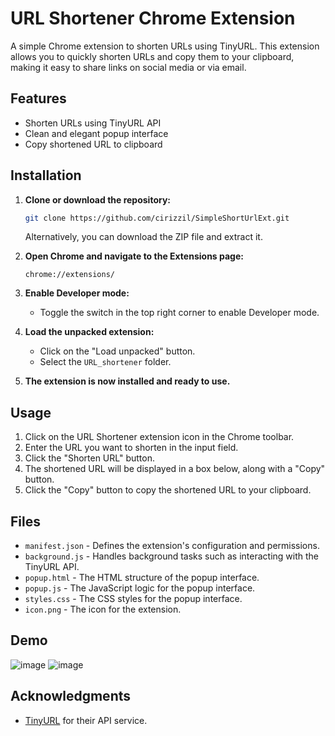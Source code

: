# URL Shortener Chrome Extension

A simple Chrome extension to shorten URLs using TinyURL. This extension allows you to quickly shorten URLs and copy them to your clipboard, making it easy to share links on social media or via email.

## Features

- Shorten URLs using TinyURL API
- Clean and elegant popup interface
- Copy shortened URL to clipboard

## Installation

1. **Clone or download the repository:**

    ```bash
    git clone https://github.com/cirizzil/SimpleShortUrlExt.git
    ```

    Alternatively, you can download the ZIP file and extract it.

2. **Open Chrome and navigate to the Extensions page:**

    ```text
    chrome://extensions/
    ```

3. **Enable Developer mode:**
   - Toggle the switch in the top right corner to enable Developer mode.

4. **Load the unpacked extension:**
   - Click on the "Load unpacked" button.
   - Select the `URL_shortener` folder.

5. **The extension is now installed and ready to use.**

## Usage

1. Click on the URL Shortener extension icon in the Chrome toolbar.
2. Enter the URL you want to shorten in the input field.
3. Click the "Shorten URL" button.
4. The shortened URL will be displayed in a box below, along with a "Copy" button.
5. Click the "Copy" button to copy the shortened URL to your clipboard.

## Files

- `manifest.json` - Defines the extension's configuration and permissions.
- `background.js` - Handles background tasks such as interacting with the TinyURL API.
- `popup.html` - The HTML structure of the popup interface.
- `popup.js` - The JavaScript logic for the popup interface.
- `styles.css` - The CSS styles for the popup interface.
- `icon.png` - The icon for the extension.

## Demo
![image](https://github.com/user-attachments/assets/a2d0cc6e-dbf9-4ce4-8b21-c4b7847b8a5e)
![image](https://github.com/user-attachments/assets/8c566347-3fbb-43fa-839d-27e126780994)



## Acknowledgments

- [TinyURL](https://tinyurl.com/) for their API service.

